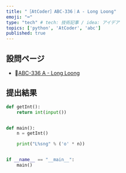 ```yaml
---
title: "［AtCoder］ABC-336｜A - Long Loong"
emoji: "⌨️"
type: "tech" # tech: 技術記事 / idea: アイデア
topics: ['python', 'AtCoder', 'abc']
published: true
---
```


## 設問ページ

- 🔗[ABC-336 A - Long Loong](https://atcoder.jp/contests/abc336/tasks/abc336_a)

## 提出結果

```python
def getInt():
    return int(input())


def main():
    n = getInt()

    print("L%sng" % ('o' * n))


if __name__ == "__main__":
    main()
```
